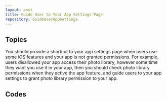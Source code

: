 ```yaml
---
layout: post
title: Guide User to Your App Settings Page
repository: GuideUserAppSettings
---
```


## Topics

You should provide a shortcut to your app settings page when users use some iOS features and your app is not granted permissions. For example, users disallowed your app access their photo library, however some time they want you use it in your app, then you should check photo library permissions when they active the app feature, and guide users to your app settings to grant photo library permission to your app.

## Codes

```swift

```